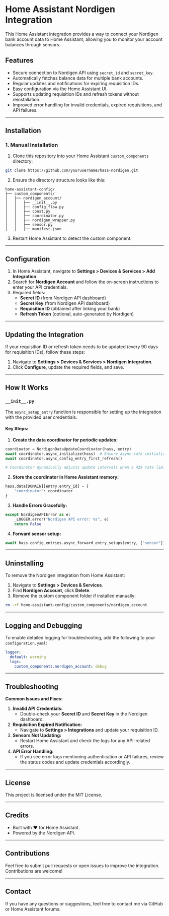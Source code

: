 # Home Assistant Nordigen Integration

This Home Assistant integration provides a way to connect your Nordigen bank account data to Home Assistant, allowing you to monitor your account balances through sensors.

## Features

- Secure connection to Nordigen API using `secret_id` and `secret_key`.
- Automatically fetches balance data for multiple bank accounts.
- Regular updates and notifications for expiring requisition IDs.
- Easy configuration via the Home Assistant UI.
- Supports updating requisition IDs and refresh tokens without reinstallation.
- Improved error handling for invalid credentials, expired requisitions, and API failures.

---

## Installation

### 1. Manual Installation

1. Clone this repository into your Home Assistant `custom_components` directory:

```bash
git clone https://github.com/yourusername/hass-nordigen.git
```

2. Ensure the directory structure looks like this:

```arduino
home-assistant-config/
├── custom_components/
│   ├── nordigen_account/
│   │   ├── __init__.py
│   │   ├── config_flow.py
│   │   ├── const.py
│   │   ├── coordinator.py
│   │   ├── nordigen_wrapper.py
│   │   ├── sensor.py
│   │   ├── manifest.json
```

3. Restart Home Assistant to detect the custom component.

---

## Configuration

1. In Home Assistant, navigate to **Settings > Devices & Services > Add Integration**.
2. Search for **Nordigen Account** and follow the on-screen instructions to enter your API credentials.
3. Required fields:
   - **Secret ID** (from Nordigen API dashboard)
   - **Secret Key** (from Nordigen API dashboard)
   - **Requisition ID** (obtained after linking your bank)
   - **Refresh Token** (optional, auto-generated by Nordigen)

---

## Updating the Integration

If your requisition ID or refresh token needs to be updated (every 90 days for requisition IDs), follow these steps:

1. Navigate to **Settings > Devices & Services > Nordigen Integration**.
2. Click **Configure**, update the required fields, and save.

---

## How It Works

### `__init__.py`

The `async_setup_entry` function is responsible for setting up the integration with the provided user credentials.

#### Key Steps:

1. **Create the data coordinator for periodic updates:**

```python
coordinator = NordigenDataUpdateCoordinator(hass, entry)
await coordinator.async_initialize(hass)  # Ensure async-safe initialization
await coordinator.async_config_entry_first_refresh()

# Coordinator dynamically adjusts update intervals when a 429 rate limit is encountered, preventing unnecessary retries.
```

2. **Store the coordinator in Home Assistant memory:**

```python
hass.data[DOMAIN][entry.entry_id] = {
    "coordinator": coordinator
}
```

3. **Handle Errors Gracefully:**

```python
except NordigenAPIError as e:
    _LOGGER.error("Nordigen API error: %s", e)
    return False
```

4. **Forward sensor setup:**

```python
await hass.config_entries.async_forward_entry_setups(entry, ["sensor"])
```

---

## Uninstalling

To remove the Nordigen integration from Home Assistant:

1. Navigate to **Settings > Devices & Services**.
2. Find **Nordigen Account**, click **Delete**.
3. Remove the custom component folder if installed manually:

```bash
rm -rf home-assistant-config/custom_components/nordigen_account
```

---

## Logging and Debugging

To enable detailed logging for troubleshooting, add the following to your `configuration.yaml`:

```yaml
logger:
  default: warning
  logs:
    custom_components.nordigen_account: debug
```

---

## Troubleshooting

**Common Issues and Fixes:**

1. **Invalid API Credentials:**
   - Double-check your **Secret ID** and **Secret Key** in the Nordigen dashboard.
2. **Requisition Expired Notification:**
   - Navigate to **Settings > Integrations** and update your requisition ID.
3. **Sensors Not Updating:**
   - Restart Home Assistant and check the logs for any API-related errors.
4. **API Error Handling:**
   - If you see error logs mentioning authentication or API failures, review the status codes and update credentials accordingly.

---

## License

This project is licensed under the MIT License.

---

## Credits

- Built with ❤️ for Home Assistant.
- Powered by the Nordigen API.

---

## Contributions

Feel free to submit pull requests or open issues to improve the integration. Contributions are welcome!

---

## Contact

If you have any questions or suggestions, feel free to contact me via GitHub or Home Assistant forums.

